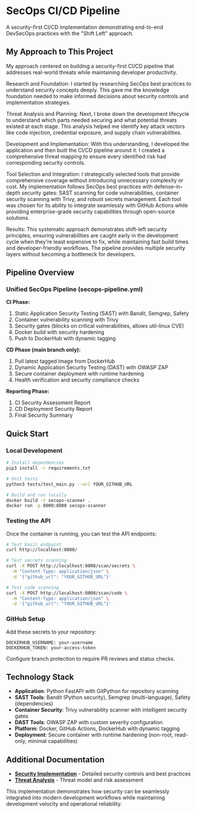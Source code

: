 # SecOps CI/CD Pipeline

A security-first CI/CD implementation demonstrating end-to-end DevSecOps practices with the "Shift Left" approach.

## My Approach to This Project


My approach centered on building a security-first CI/CD pipeline that addresses real-world threats while maintaining developer productivity.

Research and Foundation:
I started by researching SecOps best practices to understand security concepts deeply. This gave me the knowledge foundation needed to make informed decisions about security controls and implementation strategies.

Threat Analysis and Planning:
Next, I broke down the development lifecycle to understand which parts needed securing and what potential threats existed at each stage. This analysis helped me identify key attack vectors like code injection, credential exposure, and supply chain vulnerabilities.

Development and Implementation:
With this understanding, I developed the application and then built the CI/CD pipeline around it. I created a comprehensive threat mapping to ensure every identified risk had corresponding security controls.

Tool Selection and Integration:
I strategically selected tools that provide comprehensive coverage without introducing unnecessary complexity or cost. My implementation follows SecOps best practices with defense-in-depth security gates: SAST scanning for code vulnerabilities, container security scanning with Trivy, and robust secrets management.
Each tool was chosen for its ability to integrate seamlessly with GitHub Actions while providing enterprise-grade security capabilities through open-source solutions.

Results:
This systematic approach demonstrates shift-left security principles, ensuring vulnerabilities are caught early in the development cycle when they're least expensive to fix, while maintaining fast build times and developer-friendly workflows. The pipeline provides multiple security layers without becoming a bottleneck for developers.

## Pipeline Overview

### Unified SecOps Pipeline (secops-pipeline.yml)
**CI Phase:**
1. Static Application Security Testing (SAST) with Bandit, Semgrep, Safety
2. Container vulnerability scanning with Trivy
3. Security gates (blocks on critical vulnerabilities, allows util-linux CVE)
4. Docker build with security hardening
5. Push to DockerHub with dynamic tagging

**CD Phase (main branch only):**
1. Pull latest tagged image from DockerHub
2. Dynamic Application Security Testing (DAST) with OWASP ZAP
3. Secure container deployment with runtime hardening
4. Health verification and security compliance checks

**Reporting Phase:**
1. CI Security Assessment Report
2. CD Deployment Security Report  
3. Final Security Summary

## Quick Start

### Local Development
```bash
# Install dependencies
pip3 install -r requirements.txt

# Unit tests
python3 tests/test_main.py --url YOUR_GITHUB_URL

# Build and run locally  
docker build -t secops-scanner .
docker run -p 8000:8000 secops-scanner
```

### Testing the API
Once the container is running, you can test the API endpoints:

```bash
# Test basic endpoint
curl http://localhost:8000/

# Test secrets scanning
curl -X POST http://localhost:8000/scan/secrets \
  -H "Content-Type: application/json" \
  -d '{"github_url": "YOUR_GITHUB_URL"}'

# Test code scanning
curl -X POST http://localhost:8000/scan/code \
  -H "Content-Type: application/json" \
  -d '{"github_url": "YOUR_GITHUB_URL"}'
```

### GitHub Setup
Add these secrets to your repository:
```
DOCKERHUB_USERNAME: your-username
DOCKERHUB_TOKEN: your-access-token
```

Configure branch protection to require PR reviews and status checks.


## Technology Stack

- **Application**: Python FastAPI with GitPython for repository scanning
- **SAST Tools**: Bandit (Python security), Semgrep (multi-language), Safety (dependencies)
- **Container Security**: Trivy vulnerability scanner with intelligent security gates
- **DAST Tools**: OWASP ZAP with custom severity configuration
- **Platform**: Docker, GitHub Actions, DockerHub with dynamic tagging
- **Deployment**: Secure container with runtime hardening (non-root, read-only, minimal capabilities)

## Additional Documentation

- **[Security Implementation](SECURITY.md)** - Detailed security controls and best practices
- **[Threat Analysis](THREAT.md)** - Threat model and risk assessment

This implementation demonstrates how security can be seamlessly integrated into modern development workflows while maintaining development velocity and operational reliability.
